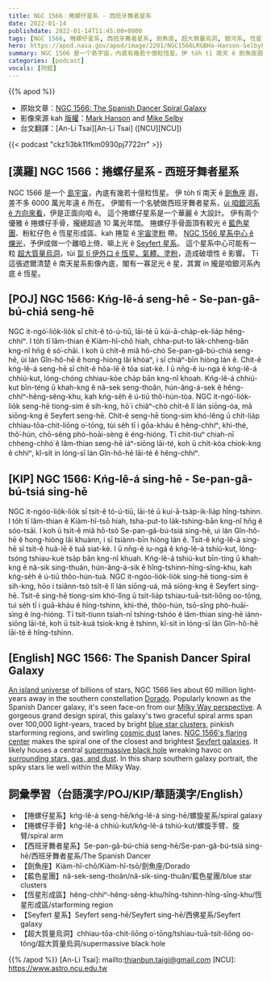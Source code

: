 ```yaml
---
title: NGC 1566：捲螺仔星系 - 西班牙舞者星系
date: 2022-01-14
publishdate: 2022-01-14T11:45:00+0800
tags: [NGC 1566, 捲螺仔星系, 西班牙舞者星系, 劍魚座, 超大質量烏洞, 銀河系, 恆星形成區, 藍色星團, 捲螺仔手骨, Seyfert 星系]
hero: https://apod.nasa.gov/apod/image/2201/NGC1566LRGBHa-Hanson-SelbyFinal1024.jpg
summary: NGC 1566 是一个島宇宙，內底有幾若十億粒恆星。伊 to̍h tī 南天 ê 劍魚座遐，差不多 6000 萬光年遠 ê 所在。
categories: [podcast]
vocals: [阿錕]
---
```


{{% apod %}}

- 原始文章：[NGC 1566: The Spanish Dancer Spiral Galaxy](https://apod.nasa.gov/apod/ap220114.html)
- 影像來源 kah [版權][copyright]：[Mark Hanson](https://www.hansonastronomy.com/) and [Mike Selby](https://www.facebook.com/masterdarksastro/)
- 台文翻譯：[An-Li Tsai][An-Li Tsai] ([NCU][NCU])

{{< podcast "ckz1i3bk11fkm0930pj7722rr" >}}

## [漢羅] NGC 1566：捲螺仔星系 - 西班牙舞者星系
NGC 1566 是一个 [島宇宙][An island universe]，內底有幾若十億粒恆星。
伊 to̍h tī 南天 ê [劍魚座][Dorado] 遐，差不多 6000 萬光年遠 ê 所在。
伊閣有一个名號做西班牙舞者星系，[ùi 咱銀河系 ê 方向來看][Milky Way perspective]，伊是正面向咱 ê。
這个捲螺仔星系是一个華麗 ê 大設計。
伊有兩个優雅 ê 捲螺仔手骨，攏總超過 10 萬光年闊。
捲螺仔手骨面頂有較光 ê [藍色星團][blue star clusters]、粉紅仔色 ê 恆星形成區、kah 捲踅 ê [宇宙塗粉][cosmic dust] 帶。
[NGC 1566 星系中心 ê 爍光][NGC 1566's flaring center]，予伊成做一个離咱上倚、嘛上光 ê [Seyfert 星系][Seyfert galaxies]。
這个星系中心可能有一粒 [超大質量烏洞][supermassive black hole]，tùi [踅 tī 伊外口 ê 恆星、氣體、塗粉][surrounding stars, gas, and dust]，造成破壞性 ê 影響。
Tī 這張遮爾清楚 ê 南天星系影像內底，閣有一寡足光 ê 星，其實 in 攏是咱銀河系內底 ê 恆星。

## [POJ] NGC 1566: Kńg-lê-á seng-hē - Se-pan-gâ-bú-chiá seng-hē
NGC it-ngó͘-lio̍k-lio̍k sī chi̍t-ê tó-ú-tiū, lāi-té ū kúi-ā-cha̍p-ek-lia̍p hêng-chhiⁿ.
I to̍h tī lâm-thian ê Kiàm-hî-chō hiah, chha-put-to la̍k-chheng-bān kng-nî hn̄g ê só͘-chāi.
I koh ū chi̍t-ê miâ hō-chò Se-pan-gâ-bú-chiá seng-hē, ùi lán Gîn-hô-hē ê hong-hiòng lâi khòaⁿ, i sī chiàⁿ-bīn hiòng lán ê.
Chit-ê kńg-lê-á seng-hē sī chi̍t-ê hôa-lē ê tōa siat-kè.
I ū nn̄g-ê iu-ngá ê kńg-lê-á chhiú-kut, lóng-chóng chhiau-kòe cha̍p bān kng-nî khoah.
Kńg-lê-á chhiú-kut bīn-téng ū khah-kng ê nâ-sek seng-thoân, hún-âng-á-sek ê hêng-chhiⁿ-hêng-sêng-khu, kah kńg-se̍h ê ú-tiū thô͘-hún-tòa.
NGC it-ngó͘-lio̍k-lio̍k seng-hē tiong-sim ê sih-kng, hō͘ i chiâⁿ-chò chi̍t-ê lî lán siōng-óa, mā siōng-kng ê Seyfert seng-hē.
Chit-ê seng-hē tiong-sim khó-lêng ū chi̍t-lia̍p chhiau-tōa-chit-liōng o͘-tōng, tùi se̍h tī i gōa-kháu ê hêng-chhiⁿ, khì-thé, thô͘-hún, chō-sêng phò-hoāi-sèng ê éng-hióng.
Tī chit-tiuⁿ chiah-nī chheng-chhó͘ ê lâm-thian seng-hē iáⁿ-siōng lāi-té, koh ū chi̍t-kóa chiok-kng ê chhiⁿ, kî-si̍t in lóng-sī lán Gîn-hô-hē lāi-té ê hêng-chhiⁿ.


## [KIP] NGC 1566: Kńg-lê-á sing-hē - Se-pan-gâ-bú-tsiá sing-hē
NGC it-ngóo-lio̍k-lio̍k sī tsi̍t-ê tó-ú-tiū, lāi-té ū kuí-ā-tsa̍p-ik-lia̍p hîng-tshinn.
I to̍h tī lâm-thian ê Kiàm-hî-tsō hiah, tsha-put-to la̍k-tshing-bān kng-nî hn̄g ê sóo-tsāi.
I koh ū tsi̍t-ê miâ hō-tsò Se-pan-gâ-bú-tsiá sing-hē, uì lán Gîn-hô-hē ê hong-hiòng lâi khuànn, i sī tsiànn-bīn hiòng lán ê.
Tsit-ê kńg-lê-á sing-hē sī tsi̍t-ê huâ-lē ê tuā siat-kè.
I ū nn̄g-ê iu-ngá ê kńg-lê-á tshiú-kut, lóng-tsóng tshiau-kuè tsa̍p bān kng-nî khuah.
Kńg-lê-á tshiú-kut bīn-tíng ū khah-kng ê nâ-sik sing-thuân, hún-âng-á-sik ê hîng-tshinn-hîng-sîng-khu, kah kńg-se̍h ê ú-tiū thôo-hún-tuà.
NGC it-ngóo-lio̍k-lio̍k sing-hē tiong-sim ê sih-kng, hōo i tsiânn-tsò tsi̍t-ê lî lán siōng-uá, mā siōng-kng ê Seyfert sing-hē.
Tsit-ê sing-hē tiong-sim khó-lîng ū tsi̍t-lia̍p tshiau-tuā-tsit-liōng oo-tōng, tuì se̍h tī i guā-kháu ê hîng-tshinn, khì-thé, thôo-hún, tsō-sîng phò-huāi-sìng ê íng-hióng.
Tī tsit-tiunn tsiah-nī tshing-tshóo ê lâm-thian sing-hē iánn-siōng lāi-té, koh ū tsi̍t-kuá tsiok-kng ê tshinn, kî-si̍t in lóng-sī lán Gîn-hô-hē lāi-té ê hîng-tshinn.

## [English] NGC 1566: The Spanish Dancer Spiral Galaxy
[An island universe][An island universe] of billions of stars, NGC 1566 lies about 60 million light-years away in the southern constellation [Dorado][Dorado].
Popularly known as the Spanish Dancer galaxy, it's seen face-on from our [Milky Way perspective][Milky Way perspective].
A gorgeous grand design spiral, this galaxy's two graceful spiral arms span over 100,000 light-years, traced by bright [blue star clusters][blue star clusters], pinkish starforming regions, and swirling [cosmic dust][cosmic dust] lanes.
[NGC 1566's flaring center][NGC 1566's flaring center] makes the spiral one of the closest and brightest [Seyfert galaxies][Seyfert galaxies].
It likely houses a central [supermassive black hole][supermassive black hole] wreaking havoc on [surrounding stars, gas, and dust][surrounding stars, gas, and dust].
In this sharp southern galaxy portrait, the spiky stars lie well within the Milky Way.

## 詞彙學習（台語漢字/POJ/KIP/華語漢字/English）
- 【捲螺仔星系】kńg-lê-á seng-hē/kńg-lê-á sing-hē/螺旋星系/spiral galaxy
- 【捲螺仔手骨】kńg-lê-á chhiú-kut/kńg-lê-á tshiú-kut/螺旋手臂、旋臂/spiral arm
- 【西班牙舞者星系】Se-pan-gâ-bú-chiá seng-hē/Se-pan-gâ-bú-tsiá sing-hē/西班牙舞者星系/The Spanish Dancer
- 【劍魚座】Kiàm-hî-chō/Kiàm-hî-tsō/劍魚座/Dorado
- 【藍色星團】nâ-sek-seng-thoân/nâ-sik-sing-thuân/藍色星團/blue star clusters
- 【恆星形成區】hêng-chhiⁿ-hêng-sêng-khu/hîng-tshinn-hîng-sîng-khu/恆星形成區/starforming region
- 【Seyfert 星系】Seyfert seng-hē/Seyfert sing-hē/西佛星系/Seyfert galaxy
- 【超大質量烏洞】chhiau-tōa-chit-liōng o͘-tōng/tshiau-tuā-tsit-liōng oo-tōng/超大質量烏洞/supermassive black hole


{{% /apod %}}
[An-Li Tsai]: mailto:thianbun.taigi@gmail.com
[NCU]: https://www.astro.ncu.edu.tw

[copyright]: https://apod.nasa.gov/apod/fap/lib/about_apod.html#srapply

[An island universe]:http://nedwww.ipac.caltech.edu/level5/March02/Gordon/Gordon2.html
[Dorado]:https://arxiv.org/abs/2009.14731
[Milky Way perspective]:https://esahubble.org/images/potw1422a/
[blue star clusters]:https://apod.nasa.gov/apod/ap990402.html
[cosmic dust]:https://www.spitzer.caltech.edu/image/sig05-013-ngc-1566
[NGC 1566's flaring center]:http://adsabs.harvard.edu/abs/2019MNRAS.483L..88P
[Seyfert galaxies]:https://en.wikipedia.org/wiki/Seyfert_galaxy
[supermassive black hole]:https://apod.nasa.gov/apod/ap181203.html
[surrounding stars, gas, and dust]:https://apod.nasa.gov/apod/ap190427.html

